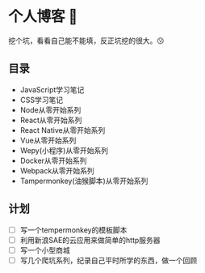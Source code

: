 # 个人博客 🚩
挖个坑，看看自己能不能填，反正坑挖的很大。😗
## 目录
- JavaScript学习笔记
- CSS学习笔记
- Node从零开始系列
- React从零开始系列
- React Native从零开始系列
- Vue从零开始系列
- Wepy(小程序)从零开始系列
- Docker从零开始系列
- Webpack从零开始系列
- Tampermonkey(油猴脚本)从零开始系列

## 计划
- [ ] 写一个tempermonkey的模板脚本
- [ ] 利用新浪SAE的云应用来做简单的http服务器
- [ ] 写一个小型商城
- [ ] 写几个爬坑系列，纪录自己平时所学的东西，做一个回顾
